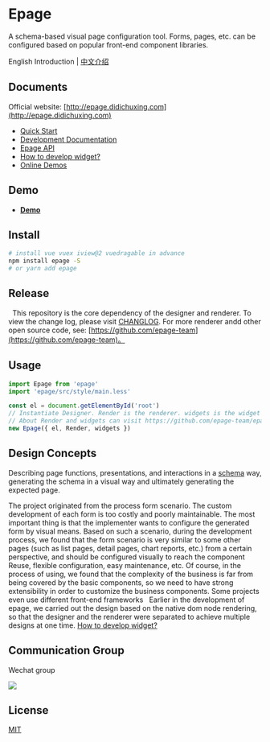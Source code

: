 # Epage

A schema-based visual page configuration tool. Forms, pages, etc. can be configured based on popular front-end component libraries.

English Introduction | [中文介绍](./README.md)

## Documents

Official website:  [http://epage.didichuxing.com](http://epage.didichuxing.com)

- [Quick Start](http://epage.didichuxing.com/usage/#快速起步)
- [Development Documentation](http://epage.didichuxing.com/developer/)
- [Epage API](http://epage.didichuxing.com/developer/epage.html)
- [How to develop widget?](http://epage.didichuxing.com/developer/widget.html)
- [Online Demos](http://epage.didichuxing.com/examples/)


## Demo

- **[Demo](http://epage.didichuxing.com/examples/epage.html)**

## Install

```sh
# install vue vuex iview@2 vuedragable in advance
npm install epage -S
# or yarn add epage
```

## Release
 
This repository is the core dependency of the designer and renderer. To view the change log, please visit [CHANGLOG](./CHANGELOG.md). For more renderer andd other open source code, see: [https://github.com/epage-team](https://github.com/epage-team)。

## Usage

```js
import Epage from 'epage'
import 'epage/src/style/main.less'

const el = document.getElementById('root')
// Instantiate Designer. Render is the renderer. widgets is the widget to be registered
// About Render and widgets can visit https://github.com/epage-team/epage-iview
new Epage({ el, Render, widgets })
```

## Design Concepts

Describing page functions, presentations, and interactions in a [schema](http://epage.didichuxing.com/developer/schema.html) way, generating the schema in a visual way and ultimately generating the expected page.

The project originated from the process form scenario. The custom development of each form is too costly and poorly maintainable. The most important thing is that the implementer wants to configure the generated form by visual means. Based on such a scenario, during the development process, we found that the form scenario is very similar to some other pages (such as list pages, detail pages, chart reports, etc.) from a certain perspective, and should be configured visually to reach the component Reuse, flexible configuration, easy maintenance, etc. Of course, in the process of using, we found that the complexity of the business is far from being covered by the basic components, so we need to have strong extensibility in order to customize the business components. Some projects even use different front-end frameworks
 
Earlier in the development of epage, we carried out the design based on the native dom node rendering, so that the designer and the renderer were separated to achieve multiple designs at one time. [How to develop widget?](http://epage.didichuxing.com/developer/widget.html)

## Communication Group

Wechat group

![](https://github.com/didi/epage/blob/master/public/imgs/epage-qrcode.jpg?raw=true)

## License

[MIT](http://opensource.org/licenses/MIT)
